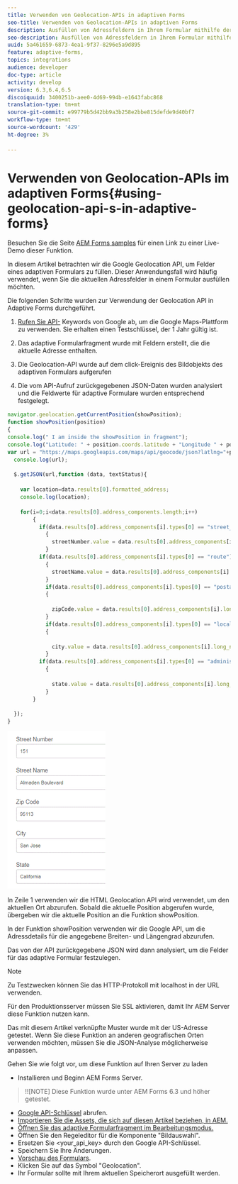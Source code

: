```yaml
---
title: Verwenden von Geolocation-APIs in adaptiven Forms
seo-title: Verwenden von Geolocation-APIs in adaptiven Forms
description: Ausfüllen von Adressfeldern in Ihrem Formular mithilfe der API
seo-description: Ausfüllen von Adressfeldern in Ihrem Formular mithilfe der API
uuid: 5a461659-6873-4ea1-9f37-8296e5a9d895
feature: adaptive-forms,
topics: integrations
audience: developer
doc-type: article
activity: develop
version: 6.3,6.4,6.5
discoiquuid: 3400251b-aee0-4d69-994b-e1643fabc868
translation-type: tm+mt
source-git-commit: e99779b5d42bb9a3b258e2bbe815defde9d40bf7
workflow-type: tm+mt
source-wordcount: '429'
ht-degree: 3%

---
```



# Verwenden von Geolocation-APIs im adaptiven Forms{#using-geolocation-api-s-in-adaptive-forms}

Besuchen Sie die Seite [AEM Forms samples](https://forms.enablementadobe.com/content/samples/samples.html?query=0) für einen Link zu einer Live-Demo dieser Funktion.

In diesem Artikel betrachten wir die Google Geolocation API, um Felder eines adaptiven Formulars zu füllen. Dieser Anwendungsfall wird häufig verwendet, wenn Sie die aktuellen Adressfelder in einem Formular ausfüllen möchten.

Die folgenden Schritte wurden zur Verwendung der Geolocation API in Adaptive Forms durchgeführt.

1. [Rufen Sie API-](https://developers.google.com/maps/documentation/javascript/get-api-key) Keywords von Google ab, um die Google Maps-Plattform zu verwenden. Sie erhalten einen Testschlüssel, der 1 Jahr gültig ist.

1. Das adaptive Formularfragment wurde mit Feldern erstellt, die die aktuelle Adresse enthalten.

1. Die Geolocation-API wurde auf dem click-Ereignis des Bildobjekts des adaptiven Formulars aufgerufen

1. Die vom API-Aufruf zurückgegebenen JSON-Daten wurden analysiert und die Feldwerte für adaptive Formulare wurden entsprechend festgelegt.

```javascript
navigator.geolocation.getCurrentPosition(showPosition);
function showPosition(position) 
{
console.log(" I am inside the showPosition in fragment");
console.log("Latitude: " + position.coords.latitude + "Longitude " + position.coords.longitude);
var url = "https://maps.googleapis.com/maps/api/geocode/json?latlng="+position.coords.latitude+","+position.coords.longitude+"&key=<your_api_key>";
  console.log(url);
  
  $.getJSON(url,function (data, textStatus){
    
    var location=data.results[0].formatted_address;
    console.log(location);
    
    for(i=0;i<data.results[0].address_components.length;i++)
        {
          if(data.results[0].address_components[i].types[0] == "street_number")
            {
              streetNumber.value = data.results[0].address_components[i].long_name;
            }
          if(data.results[0].address_components[i].types[0] == "route")
            {
              streetName.value = data.results[0].address_components[i].long_name;
            }
            if(data.results[0].address_components[i].types[0] == "postal_code")
            {
              
              zipCode.value = data.results[0].address_components[i].long_name;
            }
            if(data.results[0].address_components[i].types[0] == "locality")
            {
              
              city.value = data.results[0].address_components[i].long_name;
            }
          if(data.results[0].address_components[i].types[0] == "administrative_area_level_1")
            {
              
              state.value = data.results[0].address_components[i].long_name;
            }
        }
    
  });
}
```

![Felder mit geoloaction api füllen](assets/capture-4.gif)

In Zeile 1 verwenden wir die HTML Geolocation API wird verwendet, um den aktuellen Ort abzurufen. Sobald die aktuelle Position abgerufen wurde, übergeben wir die aktuelle Position an die Funktion showPosition.

In der Funktion showPosition verwenden wir die Google API, um die Adressdetails für die angegebene Breiten- und Längengrad abzurufen.

Das von der API zurückgegebene JSON wird dann analysiert, um die Felder für das adaptive Formular festzulegen.

>[!NOTE]
>
>Zu Testzwecken können Sie das HTTP-Protokoll mit localhost in der URL verwenden.
>
>Für den Produktionsserver müssen Sie SSL aktivieren, damit Ihr AEM Server diese Funktion nutzen kann.
>
>Das mit diesem Artikel verknüpfte Muster wurde mit der US-Adresse getestet. Wenn Sie diese Funktion an anderen geografischen Orten verwenden möchten, müssen Sie die JSON-Analyse möglicherweise anpassen.

Gehen Sie wie folgt vor, um diese Funktion auf Ihren Server zu laden

* Installieren und Beginn AEM Forms Server.

>!![NOTE] Diese Funktion wurde unter AEM Forms 6.3 und höher getestet.
* [Google API-Schlüssel](https://developers.google.com/maps/documentation/javascript/get-api-key) abrufen.
* [Importieren Sie die Assets, die sich auf diesen Artikel beziehen, in AEM.](assets/geolocationapi.zip)
* [Öffnen Sie das adaptive Formularfragment im Bearbeitungsmodus.](http://localhost:4502/editor.html/content/forms/af/currentaddressfragment.html)
* Öffnen Sie den Regeleditor für die Komponente &quot;Bildauswahl&quot;.
* Ersetzen Sie &lt;your_api_key> durch den Google API-Schlüssel.
* Speichern Sie Ihre Änderungen.
* [Vorschau des Formulars](http://localhost:4502/content/dam/formsanddocuments/currentaddressfragment/jcr:content?wcmmode=disabled).
* Klicken Sie auf das Symbol &quot;Geolocation&quot;.
* Ihr Formular sollte mit Ihrem aktuellen Speicherort ausgefüllt werden.
